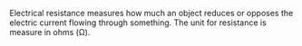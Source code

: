 Electrical resistance measures how much an object reduces or opposes the electric current flowing through something. The unit for resistance is measure in ohms (Ω).